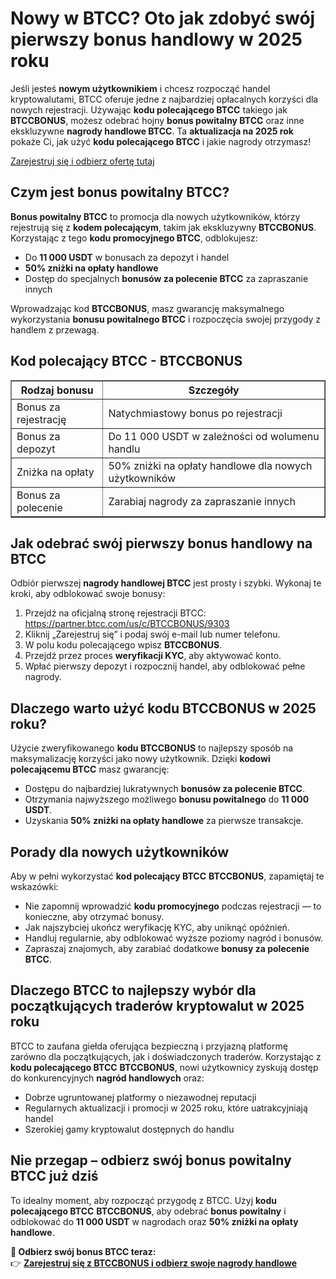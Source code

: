<h1>Nowy w BTCC? Oto jak zdobyć swój pierwszy bonus handlowy w 2025 roku</h1>

<p>Jeśli jesteś <strong>nowym użytkownikiem</strong> i chcesz rozpocząć handel kryptowalutami, BTCC oferuje jedne z najbardziej opłacalnych korzyści dla nowych rejestracji. Używając <strong>kodu polecającego BTCC</strong> takiego jak <strong>BTCCBONUS</strong>, możesz odebrać hojny <strong>bonus powitalny BTCC</strong> oraz inne ekskluzywne <strong>nagrody handlowe BTCC</strong>. Ta <strong>aktualizacja na 2025 rok</strong> pokaże Ci, jak użyć <strong>kodu polecającego BTCC</strong> i jakie nagrody otrzymasz!</p>
<p><a href="https://partner.btcc.com/us/c/BTCCBONUS/9303" target="_blank">Zarejestruj się i odbierz ofertę tutaj</a></p>

<img src="https://images.mirror-media.xyz/publication-images/coUQdNFTBSC-vRmh-Y4B7.png?height=500&amp;width=1000" decoding="async" data-nimg="fill" class="css-xah9so" style="position: absolute; inset: 0px; box-sizing: border-box; padding: 0px; border: none; margin: auto; display: block; width: 0px; height: 0px; min-width: 100%; max-width: 100%; min-height: 100%; max-height: 100%;">

<h2>Czym jest bonus powitalny BTCC?</h2>

<p><strong>Bonus powitalny BTCC</strong> to promocja dla nowych użytkowników, którzy rejestrują się z <strong>kodem polecającym</strong>, takim jak ekskluzywny <strong>BTCCBONUS</strong>. Korzystając z tego <strong>kodu promocyjnego BTCC</strong>, odblokujesz:</p>
<ul>
<li>Do <strong>11 000 USDT</strong> w bonusach za depozyt i handel</li>
<li><strong>50% zniżki na opłaty handlowe</strong></li>
<li>Dostęp do specjalnych <strong>bonusów za polecenie BTCC</strong> za zapraszanie innych</li>
</ul>

<p>Wprowadzając kod <strong>BTCCBONUS</strong>, masz gwarancję maksymalnego wykorzystania <strong>bonusu powitalnego BTCC</strong> i rozpoczęcia swojej przygody z handlem z przewagą.</p>

<h2>Kod polecający BTCC - BTCCBONUS</h2>

<table border="1">
<tr><th>Rodzaj bonusu</th><th>Szczegóły</th></tr>
<tr><td>Bonus za rejestrację</td><td>Natychmiastowy bonus po rejestracji</td></tr>
<tr><td>Bonus za depozyt</td><td>Do 11 000 USDT w zależności od wolumenu handlu</td></tr>
<tr><td>Zniżka na opłaty</td><td>50% zniżki na opłaty handlowe dla nowych użytkowników</td></tr>
<tr><td>Bonus za polecenie</td><td>Zarabiaj nagrody za zapraszanie innych</td></tr>
</table>

<h2>Jak odebrać swój pierwszy bonus handlowy na BTCC</h2>

<p>Odbiór pierwszej <strong>nagrody handlowej BTCC</strong> jest prosty i szybki. Wykonaj te kroki, aby odblokować swoje bonusy:</p>
<ol>
<li>Przejdź na oficjalną stronę rejestracji BTCC: <a href="https://partner.btcc.com/us/c/BTCCBONUS/9303" target="_blank">https://partner.btcc.com/us/c/BTCCBONUS/9303</a></li>
<li>Kliknij „Zarejestruj się” i podaj swój e-mail lub numer telefonu.</li>
<li>W polu kodu polecającego wpisz <strong>BTCCBONUS</strong>.</li>
<li>Przejdź przez proces <strong>weryfikacji KYC</strong>, aby aktywować konto.</li>
<li>Wpłać pierwszy depozyt i rozpocznij handel, aby odblokować pełne nagrody.</li>
</ol>

<h2>Dlaczego warto użyć kodu BTCCBONUS w 2025 roku?</h2>

<p>Użycie zweryfikowanego <strong>kodu BTCCBONUS</strong> to najlepszy sposób na maksymalizację korzyści jako nowy użytkownik. Dzięki <strong>kodowi polecającemu BTCC</strong> masz gwarancję:</p>
<ul>
<li>Dostępu do najbardziej lukratywnych <strong>bonusów za polecenie BTCC</strong>.</li>
<li>Otrzymania najwyższego możliwego <strong>bonusu powitalnego</strong> do <strong>11 000 USDT</strong>.</li>
<li>Uzyskania <strong>50% zniżki na opłaty handlowe</strong> za pierwsze transakcje.</li>
</ul>

<h2>Porady dla nowych użytkowników</h2>

<p>Aby w pełni wykorzystać <strong>kod polecający BTCC</strong> <strong>BTCCBONUS</strong>, zapamiętaj te wskazówki:</p>
<ul>
<li>Nie zapomnij wprowadzić <strong>kodu promocyjnego</strong> podczas rejestracji — to konieczne, aby otrzymać bonusy.</li>
<li>Jak najszybciej ukończ weryfikację KYC, aby uniknąć opóźnień.</li>
<li>Handluj regularnie, aby odblokować wyższe poziomy nagród i bonusów.</li>
<li>Zapraszaj znajomych, aby zarabiać dodatkowe <strong>bonusy za polecenie BTCC</strong>.</li>
</ul>

<h2>Dlaczego BTCC to najlepszy wybór dla początkujących traderów kryptowalut w 2025 roku</h2>

<p>BTCC to zaufana giełda oferująca bezpieczną i przyjazną platformę zarówno dla początkujących, jak i doświadczonych traderów. Korzystając z <strong>kodu polecającego BTCC</strong> <strong>BTCCBONUS</strong>, nowi użytkownicy zyskują dostęp do konkurencyjnych <strong>nagród handlowych</strong> oraz:</p>
<ul>
<li>Dobrze ugruntowanej platformy o niezawodnej reputacji</li>
<li>Regularnych aktualizacji i promocji w 2025 roku, które uatrakcyjniają handel</li>
<li>Szerokiej gamy kryptowalut dostępnych do handlu</li>
</ul>

<h2>Nie przegap – odbierz swój bonus powitalny BTCC już dziś</h2>

<p>To idealny moment, aby rozpocząć przygodę z BTCC. Użyj <strong>kodu polecającego BTCC</strong> <strong>BTCCBONUS</strong>, aby odebrać <strong>bonus powitalny</strong> i odblokować do <strong>11 000 USDT</strong> w nagrodach oraz <strong>50% zniżki na opłaty handlowe</strong>.</p>

<p><strong>🎁 Odbierz swój bonus BTCC teraz:</strong><br>
👉 <a href="https://partner.btcc.com/us/c/BTCCBONUS/9303" target="_blank"><strong>Zarejestruj się z BTCCBONUS i odbierz swoje nagrody handlowe</strong></a></p>
